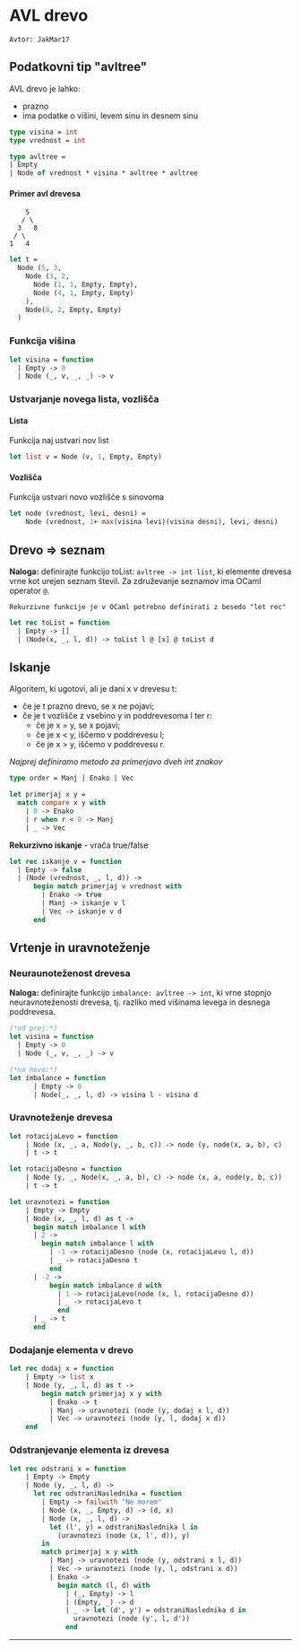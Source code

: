 # AVL drevo

```Avtor: JakMar17```



## Podatkovni tip "avltree"

AVL drevo je lahko:
* prazno
* ima podatke o višini, levem sinu in desnem sinu

```ocaml
type visina = int
type vrednost = int

type avltree =
| Empty
| Node of vrednost * visina * avltree * avltree
```

#### Primer avl drevesa

```
    5
   / \
  3   8
 / \
1   4
```
```ocaml
let t = 
  Node (5, 3,
    Node (3, 2, 
      Node (1, 1, Empty, Empty),
      Node (4, 1, Empty, Empty)
    ),
    Node(8, 2, Empty, Empty)
  )
```

### Funkcija višina

```ocaml
let visina = function
  | Empty -> 0
  | Node (_, v, _, _) -> v
```

### Ustvarjanje novega lista, vozlišča
#### Lista
Funkcija naj ustvari nov list
```ocaml
let list v = Node (v, 1, Empty, Empty)
```
#### Vozlišča
Funkcija ustvari novo vozlišče s sinovoma
```ocaml
let node (vrednost, levi, desni) = 
    Node (vrednost, 1+ max(visina levi)(visina desni), levi, desni)

```

## Drevo ⇒ seznam
**Naloga:** definirajte funkcijo toList: ```avltree -> int list```, ki elemente drevesa vrne kot urejen seznam števil. Za združevanje seznamov ima OCaml operator ```@```.

    Rekurzivne funkcije je v OCaml potrebno definirati z besedo "let rec"

```ocaml
let rec toList = function
  | Empty -> []
  | (Node(x, _, l, d)) -> toList l @ [x] @ toList d
```

## Iskanje
Algoritem, ki ugotovi, ali je dani x v drevesu t:
* če je t prazno drevo, se x ne pojavi;
* če je t vozlišče z vsebino y in poddrevesoma l ter r: 
  * če je x = y, se x pojavi;
  * če je x < y, iščemo v poddrevesu l;
  * če je x > y, iščemo v poddrevesu r.

*Najprej definiramo metodo za primerjavo dveh int znakov*
```ocaml
type order = Manj | Enako | Vec

let primerjaj x y =
  match compare x y with
    | 0 -> Enako
    | r when r < 0 -> Manj
    | _ -> Vec
```

**Rekurzivno iskanje** - vrača true/false
```ocaml
let rec iskanje v = function
  | Empty -> false
  | (Node (vrednost, _, l, d)) ->
      begin match primerjaj v vrednost with
        | Enako -> true
        | Manj -> iskanje v l
        | Vec -> iskanje v d
      end
```

## Vrtenje in uravnoteženje

### Neuraunoteženost drevesa
**Naloga:** definirajte funkcijo ```imbalance: avltree -> int```, ki vrne stopnjo neuravnoteženosti drevesa, tj. razliko med višinama levega in desnega poddrevesa.
```ocaml
(*od prej:*)
let visina = function
  | Empty -> 0
  | Node (_, v, _, _) -> v

(*na novo:*)
let imbalance = function
      | Empty -> 0
      | Node(_, _, l, d) -> visina l - visina d
```

### Uravnoteženje drevesa

```ocaml
let rotacijaLevo = function
    | Node (x, _, a, Node(y, _, b, c)) -> node (y, node(x, a, b), c)
    | t -> t

let rotacijaDesno = function
    | Node (y, _, Node(x, _, a, b), c) -> node (x, a, node(y, b, c))
    | t -> t

let uravnotezi = function
    | Empty -> Empty
    | Node (x, _, l, d) as t ->
      begin match imbalance l with
      | 2 ->
        begin match imbalance l with
          | -1 -> rotacijaDesno (node (x, rotacijaLevo l, d))
          | _ -> rotacijaDesno t
          end
      | -2 ->
          begin match imbalance d with
            | 1 -> rotacijaLevo(node (x, l, rotacijaDesno d))
            | _ -> rotacijaLevo t
            end
      | _ -> t
      end
```
### Dodajanje elementa v drevo

```ocaml
let rec dodaj x = function
    | Empty -> list x
    | Node (y, _, l, d) as t ->
        begin match primerjaj x y with
          | Enako -> t
          | Manj -> uravnotezi (node (y, dodaj x l, d))
          | Vec -> uravnotezi (node (y, l, dodaj x d))
    end
```

### Odstranjevanje elementa iz drevesa

```ocaml
let rec odstrani x = function
    | Empty -> Empty
    | Node (y, _, l, d) ->
      let rec odstraniNaslednika = function
        | Empty -> failwith "Ne morem"
        | Node (x, _, Empty, d) -> (d, x)
        | Node (x, _, l, d) ->
          let (l', y) = odstraniNaslednika l in
            (uravnotezi (node (x, l', d)), y)
        in
        match primerjaj x y with
          | Manj -> uravnotezi (node (y, odstrani x l, d))
          | Vec -> uravnotezi (node (y, l, odstrani x d))
          | Enako ->
            begin match (l, d) with
              | (_, Empty) -> l
              | (Empty, _) -> d
              | _ -> let (d', y') = odstraniNaslednika d in
                uravnotezi (node (y', l, d'))
              end
```
---
